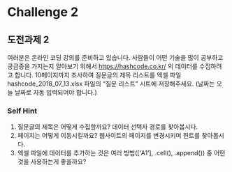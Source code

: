 # Challenge 2

## 도전과제 2

여러분은 온라인 코딩 강의를 준비하고 있습니다.
사람들이 어떤 기술을 많이 공부하고 궁금증을 가지는지 알아보기 위해서 https://hashcode.co.kr/ 의 데이터를 수집하려고 합니다.
10페이지까지 조사하여 질문글의 제목 리스트를 엑셀 파일 hashcode_2018_07_13.xlsx 파일의 “질문 리스트” 시트에 저장해주세요. (날짜는 오늘 날짜로 자동 입력되어야 합니다.)




### Self Hint

1. 질문글의 제목은 어떻게 수집할까요? 데이터 선택자 경로를 찾아봅시다.
2. 페이지는 어떻게 이동시킬까요? 웹사이트의 페이지를 변경시키며 힌트를 찾아봅시다.
3. 엑셀 파일에 데이터를 추가하는 것은 여러 방법([‘A1’], .cell(), .append()) 중 어떤 것을 사용하는게 좋을까요?

